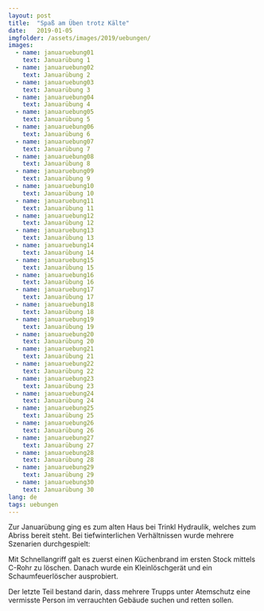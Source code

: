 ```yaml
---
layout: post
title:  "Spaß am Üben trotz Kälte"
date:   2019-01-05
imgfolder: /assets/images/2019/uebungen/
images:
  - name: januaruebung01
    text: Januarübung 1
  - name: januaruebung02
    text: Januarübung 2
  - name: januaruebung03
    text: Januarübung 3
  - name: januaruebung04
    text: Januarübung 4
  - name: januaruebung05
    text: Januarübung 5
  - name: januaruebung06
    text: Januarübung 6
  - name: januaruebung07
    text: Januarübung 7
  - name: januaruebung08
    text: Januarübung 8
  - name: januaruebung09
    text: Januarübung 9
  - name: januaruebung10
    text: Januarübung 10
  - name: januaruebung11
    text: Januarübung 11
  - name: januaruebung12
    text: Januarübung 12
  - name: januaruebung13
    text: Januarübung 13
  - name: januaruebung14
    text: Januarübung 14
  - name: januaruebung15
    text: Januarübung 15
  - name: januaruebung16
    text: Januarübung 16
  - name: januaruebung17
    text: Januarübung 17
  - name: januaruebung18
    text: Januarübung 18
  - name: januaruebung19
    text: Januarübung 19
  - name: januaruebung20
    text: Januarübung 20
  - name: januaruebung21
    text: Januarübung 21
  - name: januaruebung22
    text: Januarübung 22
  - name: januaruebung23
    text: Januarübung 23
  - name: januaruebung24
    text: Januarübung 24
  - name: januaruebung25
    text: Januarübung 25
  - name: januaruebung26
    text: Januarübung 26
  - name: januaruebung27
    text: Januarübung 27
  - name: januaruebung28
    text: Januarübung 28
  - name: januaruebung29
    text: Januarübung 29
  - name: januaruebung30
    text: Januarübung 30
lang: de
tags: uebungen
---
```

Zur Januarübung ging es zum alten Haus bei Trinkl Hydraulik, welches zum Abriss bereit steht. Bei tiefwinterlichen Verhältnissen wurde mehrere Szenarien durchgespielt:

Mit Schnellangriff galt es zuerst einen Küchenbrand im ersten Stock mittels C-Rohr zu löschen. Danach wurde ein Kleinlöschgerät und ein Schaumfeuerlöscher ausprobiert.

Der letzte Teil bestand darin, dass mehrere Trupps unter Atemschutz eine vermisste Person im verrauchten Gebäude suchen und retten sollen.
